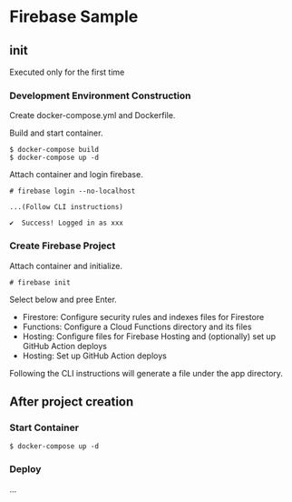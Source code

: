 # Firebase Sample

## init

Executed only for the first time

### Development Environment Construction

Create docker-compose.yml and Dockerfile.

Build and start container.

```
$ docker-compose build
$ docker-compose up -d
```

Attach container and login firebase.

```
# firebase login --no-localhost

...(Follow CLI instructions)

✔  Success! Logged in as xxx
```

### Create Firebase Project

Attach container and initialize.

```
# firebase init
```

Select below and pree Enter.

- Firestore: Configure security rules and indexes files for Firestore
- Functions: Configure a Cloud Functions directory and its files
- Hosting: Configure files for Firebase Hosting and (optionally) set up GitHub Action deploys
- Hosting: Set up GitHub Action deploys

Following the CLI instructions will generate a file under the app directory.

## After project creation

### Start Container

```
$ docker-compose up -d
```

### Deploy

...
